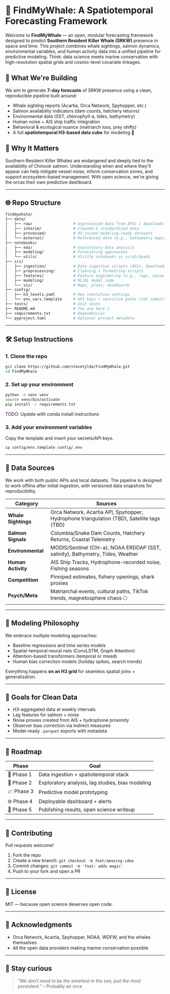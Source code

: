# 🐋 FindMyWhale: A Spatiotemporal Forecasting Framework

Welcome to **FindMyWhale** — an open, modular forecasting framework designed to predict **Southern Resident Killer Whale (SRKW)** presence in space and time. This project combines whale sightings, salmon dynamics, environmental variables, and human activity data into a unified pipeline for predictive modeling. Think: data science meets marine conservation with high-resolution spatial grids and cosmic-level covariate linkages.

## 🔮 What We're Building

We aim to generate **7-day forecasts** of SRKW presence using a clean, reproducible pipeline built around:

- Whale sighting reports (Acartia, Orca Network, Spyhopper, etc.)
- Salmon availability indicators (dam counts, hatchery returns)
- Environmental data (SST, chlorophyll-a, tides, bathymetry)
- Human noise + AIS ship traffic integration
- Behavioral & ecological nuance (matriarch loss, prey shifts)
- A full **spatiotemporal H3-based data cube** for modeling 🧊

## 🧠 Why It Matters

Southern Resident Killer Whales are endangered and deeply tied to the availability of Chinook salmon. Understanding when and where they'll appear can help mitigate vessel noise, inform conservation zones, and support ecosystem-based management. With open science, we're giving the orcas their own predictive dashboard.

---

## 🌐 Repo Structure

```bash
findmywhale/
├── data/
│   ├── raw/                  # Unprocessed data from APIs / downloads
│   ├── interim/              # Cleaned & standardized data
│   ├── processed/            # H3-joined modeling-ready datasets
│   └── external/             # Referenced data (e.g., bathymetry maps)
├── notebooks/
│   ├── eda/                  # Exploratory data analysis
│   ├── modeling/             # Forecasting approaches
│   └── utils/                # Utility notebooks or scratchpads
├── src/
│   ├── ingestion/            # Data ingestion scripts (APIs, downloads)
│   ├── preprocessing/        # Cleaning + formatting scripts
│   ├── features/             # Feature engineering (e.g., lags, noise proxies)
│   ├── modeling/             # ML/DL model code
│   └── viz/                  # Maps, plots, dashboards
├── config/
│   ├── h3_levels.yaml        # Hex resolution settings
│   └── env_vars.template     # API keys + sensitive paths (not committed)
├── tests/                    # Unit tests
├── README.md                 # You are here 💅
├── requirements.txt          # Dependencies
└── pyproject.toml            # Optional project metadata
```

---

## 🛠️ Setup Instructions

### 1. Clone the repo

```bash
git clone https://github.com/stevetylda/FindMyWhale.git
cd FindMyWhale
```

### 2. Set up your environment

```bash
python -m venv venv
source venv/bin/activate
pip install -r requirements.txt
```

TODO: Update with conda install instructions

### 3. Add your environment variables

Copy the template and insert your secrets/API keys.

```bash
cp config/env.template config/.env
```

---

## 📡 Data Sources

We work with both public APIs and local datasets. The pipeline is designed to work offline after initial ingestion, with versioned data snapshots for reproducibility.

| Category | Sources |
|---------|---------|
| **Whale Sightings** | Orca Network, Acartia API, Spyhopper, Hydrophone triangulation (TBD), Satellite tags (TBD) |
| **Salmon Signals** | Columbia/Snake Dam Counts, Hatchery Returns, Coastal Telemetry |
| **Environmental** | MODIS/Sentinel (Chl-a), NOAA ERDDAP (SST, salinity), Bathymetry, Tides, Weather |
| **Human Activity** | AIS Ship Tracks, Hydrophone-recorded noise, Fishing seasons |
| **Competition** | Pinniped estimates, fishery openings, shark proxies |
| **Psych/Meta** | Matriarchal events, cultural paths, TikTok trends, magnetosphere chaos 🌕 |

---

## 🧪 Modeling Philosophy

We embrace multiple modeling approaches:
- Baseline regressions and time series models
- Spatial-temporal neural nets (ConvLSTM, Graph Attention)
- Attention-based transformers (temporal or mixed)
- Human bias correction models (holiday spikes, search trends)

Everything happens **on an H3 grid** for seamless spatial joins + generalization.

---

## 🧼 Goals for Clean Data

- H3-aggregated data at weekly intervals
- Lag features for salmon + noise
- Noise proxies created from AIS + hydrophone proximity
- Observer bias correction via indirect measures
- Model-ready `.parquet` exports with metadata

---

## 🚧 Roadmap

| Phase | Goal |
|-------|------|
| 🧱 Phase 1 | Data ingestion + spatiotemporal stack |
| 🔎 Phase 2 | Exploratory analysis, lag studies, bias modeling |
| 📈 Phase 3 | Predictive model prototyping |
| 🌐 Phase 4 | Deployable dashboard + alerts |
| 📣 Phase 5 | Publishing results, open science writeup |

---

## 💬 Contributing

Pull requests welcome! 

1. Fork the repo
2. Create a new branch: `git checkout -b feat/amazing-idea`
3. Commit changes: `git commit -m 'feat: adds magic'`
4. Push to your fork and open a PR

---

## 📜 License

MIT — because open science deserves open code.

---

## 🌊 Acknowledgments

- Orca Network, Acartia, Spyhopper, NOAA, WDFW, and the whales themselves
- All the open data providers making marine conservation possible

---

## 👀 Stay curious

> *"We don’t need to be the smartest in the sea, just the most persistent."* – Probably an orca
